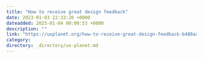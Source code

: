 ```yaml
---
title: "How to receive great design feedback"
date: 2023-01-03 22:33:26 +0000
dateadded: 2023-01-04 00:00:53 +0000
description: ""
link: "https://uxplanet.org/how-to-receive-great-design-feedback-b488aa708e59?source=rss----819cc2aaeee0---4"
category:
directory: _directory/ux-planet.md
---
```

